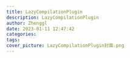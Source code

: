 ```yaml
---
title: LazyCompilationPlugin
description: LazyCompilationPlugin
author: Zhenggl
date: 2023-01-11 12:47:42
categories:
tags:
cover_picture: LazyCompilationPlugin封面.png
---
```

